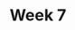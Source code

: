 ---
layout: post
title: Week 7
category: classes
week: 7
last_week: 6
topic: prototyping
draft: true
---